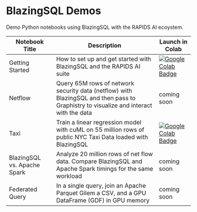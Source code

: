 # BlazingSQL Demos
Demo Python notebooks using BlazingSQL with the RAPIDS AI ecoystem.

| Notebook Title | Description |Launch in Colab|
|----------------|----------------|----------------|
| Getting Started | How to set up and get started with BlazingSQL and the RAPIDS AI suite |[![Google Colab Badge](https://colab.research.google.com/assets/colab-badge.svg)](https://colab.research.google.com/github/BlazingDB/bsql-demos/blob/master/blazingsql_demo.ipynb)|
| Netflow | Query 65M rows of network security data (netflow) with BlazingSQL and then pass to Graphistry to visualize and interact with the data |coming soon|
| Taxi | Train a linear regression model with cuML on 55 million rows of public NYC Taxi Data loaded with BlazingSQL |[![Google Colab Badge](https://colab.research.google.com/assets/colab-badge.svg)](https://colab.research.google.com/github/BlazingDB/bsql-demos/blob/master/taxi_fare_prediction.ipynb)|
| BlazingSQL vs. Apache Spark | Analyze 20 million rows of net flow data. Compare BlazingSQL and Apache Spark timings for the same workload |coming soon|
| Federated Query | In a single query, join an Apache Parquet Gilem a CSV, and a GPU DataFrame (GDF) in GPU memory |coming soon|
